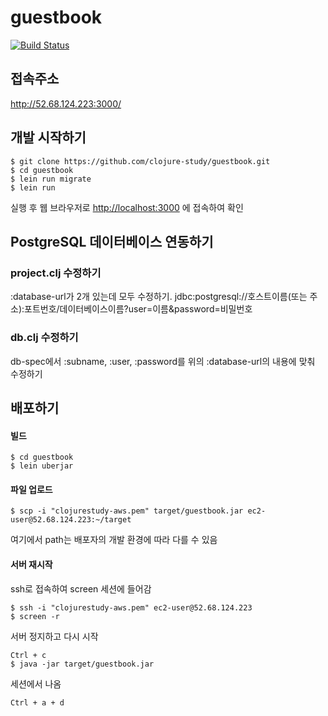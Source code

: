 # guestbook
[![Build Status](https://travis-ci.org/clojure-study/guestbook.svg?branch=master)](https://travis-ci.org/clojure-study/guestbook)
## 접속주소
http://52.68.124.223:3000/

## 개발 시작하기

    $ git clone https://github.com/clojure-study/guestbook.git
    $ cd guestbook
    $ lein run migrate
    $ lein run

실행 후 웹 브라우저로 [http://localhost:3000](http://localhost:3000) 에 접속하여 확인


## PostgreSQL 데이터베이스 연동하기

### project.clj 수정하기
:database-url가 2개 있는데 모두 수정하기. 
   jdbc:postgresql://호스트이름(또는 주소):포트번호/데이터베이스이름?user=이름&password=비밀번호

### db.clj 수정하기
db-spec에서 :subname, :user, :password를 위의 :database-url의 내용에 맞춰 수정하기 


## 배포하기
#### 빌드
    $ cd guestbook
    $ lein uberjar
    
#### 파일 업로드
    $ scp -i "clojurestudy-aws.pem" target/guestbook.jar ec2-user@52.68.124.223:~/target
여기에서 path는 배포자의 개발 환경에 따라 다를 수 있음

#### 서버 재시작
ssh로 접속하여 screen 세션에 들어감
    
    $ ssh -i "clojurestudy-aws.pem" ec2-user@52.68.124.223
    $ screen -r

서버 정지하고 다시 시작

    Ctrl + c
    $ java -jar target/guestbook.jar

세션에서 나옴    
    
    Ctrl + a + d
